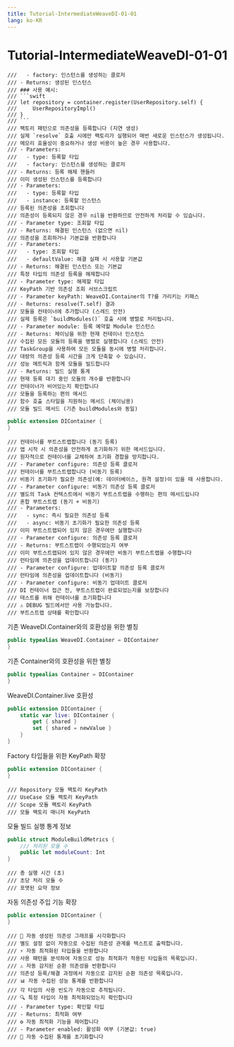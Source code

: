```yaml
---
title: Tutorial-IntermediateWeaveDI-01-01
lang: ko-KR
---
```


# Tutorial-IntermediateWeaveDI-01-01

    ///   - factory: 인스턴스를 생성하는 클로저
    /// - Returns: 생성된 인스턴스
    /// ### 사용 예시:
    /// ```swift
    /// let repository = container.register(UserRepository.self) {
    ///     UserRepositoryImpl()
    /// }
    /// ```
    /// 팩토리 패턴으로 의존성을 등록합니다 (지연 생성)
    /// 실제 `resolve` 호출 시에만 팩토리가 실행되어 매번 새로운 인스턴스가 생성됩니다.
    /// 메모리 효율성이 중요하거나 생성 비용이 높은 경우 사용합니다.
    /// - Parameters:
    ///   - type: 등록할 타입
    ///   - factory: 인스턴스를 생성하는 클로저
    /// - Returns: 등록 해제 핸들러
    /// 이미 생성된 인스턴스를 등록합니다
    /// - Parameters:
    ///   - type: 등록할 타입
    ///   - instance: 등록할 인스턴스
    /// 등록된 의존성을 조회합니다
    /// 의존성이 등록되지 않은 경우 nil을 반환하므로 안전하게 처리할 수 있습니다.
    /// - Parameter type: 조회할 타입
    /// - Returns: 해결된 인스턴스 (없으면 nil)
    /// 의존성을 조회하거나 기본값을 반환합니다
    /// - Parameters:
    ///   - type: 조회할 타입
    ///   - defaultValue: 해결 실패 시 사용할 기본값
    /// - Returns: 해결된 인스턴스 또는 기본값
    /// 특정 타입의 의존성 등록을 해제합니다
    /// - Parameter type: 해제할 타입
    /// KeyPath 기반 의존성 조회 서브스크립트
    /// - Parameter keyPath: WeaveDI.Container의 T?를 가리키는 키패스
    /// - Returns: resolve(T.self) 결과
    /// 모듈을 컨테이너에 추가합니다 (스레드 안전)
    /// 실제 등록은 `buildModules()` 호출 시에 병렬로 처리됩니다.
    /// - Parameter module: 등록 예약할 Module 인스턴스
    /// - Returns: 체이닝을 위한 현재 컨테이너 인스턴스
    /// 수집된 모든 모듈의 등록을 병렬로 실행합니다 (스레드 안전)
    /// TaskGroup을 사용하여 모든 모듈을 동시에 병렬 처리합니다.
    /// 대량의 의존성 등록 시간을 크게 단축할 수 있습니다.
    /// 성능 메트릭과 함께 모듈을 빌드합니다
    /// - Returns: 빌드 실행 통계
    /// 현재 등록 대기 중인 모듈의 개수를 반환합니다
    /// 컨테이너가 비어있는지 확인합니다
    /// 모듈을 등록하는 편의 메서드
    /// 함수 호출 스타일을 지원하는 메서드 (체이닝용)
    /// 모듈 빌드 메서드 (기존 buildModules와 동일)

```swift
public extension DIContainer {
}
```

    /// 컨테이너를 부트스트랩합니다 (동기 등록)
    /// 앱 시작 시 의존성을 안전하게 초기화하기 위한 메서드입니다.
    /// 원자적으로 컨테이너를 교체하여 초기화 경합을 방지합니다.
    /// - Parameter configure: 의존성 등록 클로저
    /// 컨테이너를 부트스트랩합니다 (비동기 등록)
    /// 비동기 초기화가 필요한 의존성(예: 데이터베이스, 원격 설정)이 있을 때 사용합니다.
    /// - Parameter configure: 비동기 의존성 등록 클로저
    /// 별도의 Task 컨텍스트에서 비동기 부트스트랩을 수행하는 편의 메서드입니다
    /// 혼합 부트스트랩 (동기 + 비동기)
    /// - Parameters:
    ///   - sync: 즉시 필요한 의존성 등록
    ///   - async: 비동기 초기화가 필요한 의존성 등록
    /// 이미 부트스트랩되어 있지 않은 경우에만 실행합니다
    /// - Parameter configure: 의존성 등록 클로저
    /// - Returns: 부트스트랩이 수행되었는지 여부
    /// 이미 부트스트랩되어 있지 않은 경우에만 비동기 부트스트랩을 수행합니다
    /// 런타임에 의존성을 업데이트합니다 (동기)
    /// - Parameter configure: 업데이트할 의존성 등록 클로저
    /// 런타임에 의존성을 업데이트합니다 (비동기)
    /// - Parameter configure: 비동기 업데이트 클로저
    /// DI 컨테이너 접근 전, 부트스트랩이 완료되었는지를 보장합니다
    /// 테스트를 위해 컨테이너를 초기화합니다
    /// ⚠️ DEBUG 빌드에서만 사용 가능합니다.
    /// 부트스트랩 상태를 확인합니다
기존 WeaveDI.Container와의 호환성을 위한 별칭

```swift
public typealias WeaveDI.Container = DIContainer
}
```

기존 Container와의 호환성을 위한 별칭

```swift
public typealias Container = DIContainer
}
```

WeaveDI.Container.live 호환성

```swift
public extension DIContainer {
    static var live: DIContainer {
        get { shared }
        set { shared = newValue }
    }
}
```

Factory 타입들을 위한 KeyPath 확장

```swift
public extension DIContainer {
}
```

    /// Repository 모듈 팩토리 KeyPath
    /// UseCase 모듈 팩토리 KeyPath
    /// Scope 모듈 팩토리 KeyPath
    /// 모듈 팩토리 매니저 KeyPath
모듈 빌드 실행 통계 정보

```swift
public struct ModuleBuildMetrics {
    /// 처리된 모듈 수
    public let moduleCount: Int
}
```

    /// 총 실행 시간 (초)
    /// 초당 처리 모듈 수
    /// 포맷된 요약 정보
자동 의존성 주입 기능 확장

```swift
public extension DIContainer {
}
```

    /// 🚀 자동 생성된 의존성 그래프를 시각화합니다
    /// 별도 설정 없이 자동으로 수집된 의존성 관계를 텍스트로 출력합니다.
    /// ⚡ 자동 최적화된 타입들을 반환합니다
    /// 사용 패턴을 분석하여 자동으로 성능 최적화가 적용된 타입들의 목록입니다.
    /// ⚠️ 자동 감지된 순환 의존성을 반환합니다
    /// 의존성 등록/해결 과정에서 자동으로 감지된 순환 의존성 목록입니다.
    /// 📊 자동 수집된 성능 통계를 반환합니다
    /// 각 타입의 사용 빈도가 자동으로 추적됩니다.
    /// 🔍 특정 타입이 자동 최적화되었는지 확인합니다
    /// - Parameter type: 확인할 타입
    /// - Returns: 최적화 여부
    /// ⚙️ 자동 최적화 기능을 제어합니다
    /// - Parameter enabled: 활성화 여부 (기본값: true)
    /// 🧹 자동 수집된 통계를 초기화합니다
